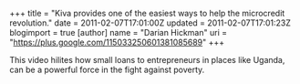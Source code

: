 +++
title = "Kiva provides one of the easiest ways to help the microcredit revolution."
date = 2011-02-07T17:01:00Z
updated = 2011-02-07T17:01:23Z
blogimport = true 
[author]
	name = "Darian Hickman"
	uri = "https://plus.google.com/115033250601381085689"
+++

This video hilites how small loans to entrepreneurs in places like Uganda, can be a powerful force in the fight against poverty. <br /><br /><div class="separator" style="clear: both; text-align: center;"><object width="320" height="266" class="BLOGGER-youtube-video" classid="clsid:D27CDB6E-AE6D-11cf-96B8-444553540000" codebase="http://download.macromedia.com/pub/shockwave/cabs/flash/swflash.cab#version=6,0,40,0" data-thumbnail-src="http://0.gvt0.com/vi/MXk4GUGXNTQ/0.jpg"><param name="movie" value="http://www.youtube.com/v/MXk4GUGXNTQ&fs=1&source=uds" /><param name="bgcolor" value="#FFFFFF" /><embed width="320" height="266" src="http://www.youtube.com/v/MXk4GUGXNTQ&fs=1&source=uds" type="application/x-shockwave-flash"></embed></object></div>
